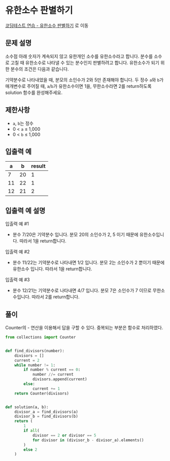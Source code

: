 # 유한소수 판별하기

[코딩테스트 연습 - 유한소수 판별하기][1] 로 이동

## 문제 설명

소수점 아래 숫자가 계속되지 않고 유한개인 소수를 유한소수라고 합니다. 분수를 소수로 고칠 때 유한소수로 나타낼 수 있는 분수인지 판별하려고 합니다. 유한소수가 되기 위한 분수의 조건은 다음과 같습니다.

기약분수로 나타내었을 때, 분모의 소인수가 2와 5만 존재해야 합니다.
두 정수 `a`와 `b`가 매개변수로 주어질 때, `a`/`b`가 유한소수이면 1을, 무한소수라면 2를 return하도록 solution 함수를 완성해주세요.

## 제한사항

- `a`, `b`는 정수
- 0 < `a` ≤ 1,000
- 0 < `b` ≤ 1,000

## 입출력 예

| a   | b   | result |
| --- | --- | ------ |
| 7   | 20  | 1      |
| 11  | 22  | 1      |
| 12  | 21  | 2      |

## 입출력 예 설명

입출력 예 #1

- 분수 7/20은 기약분수 입니다. 분모 20의 소인수가 2, 5 이기 때문에 유한소수입니다. 따라서 1을 return합니다.

입출력 예 #2

- 분수 11/22는 기약분수로 나타내면 1/2 입니다. 분모 2는 소인수가 2 뿐이기 때문에 유한소수 입니다. 따라서 1을 return합니다.

입출력 예 #3

- 분수 12/21는 기약분수로 나타내면 4/7 입니다. 분모 7은 소인수가 7 이므로 무한소수입니다. 따라서 2를 return합니다.

## 풀이

Counter의 - 연산을 이용해서 답을 구할 수 있다.
중복되는 부분은 함수로 처리하였다.

```python
from collections import Counter


def find_divisors(number):
    divisors = []
    current = 2
    while number != 1:
        if number % current == 0:
            number //= current
            divisors.append(current)
        else:
            current += 1
    return Counter(divisors)


def solution(a, b):
    divisor_a = find_divisors(a)
    divisor_b = find_divisors(b)
    return (
        1
        if all(
            divisor == 2 or divisor == 5
            for divisor in (divisor_b - divisor_a).elements()
        )
        else 2
    )
```

[1]: https://school.programmers.co.kr/learn/courses/30/lessons/120878
